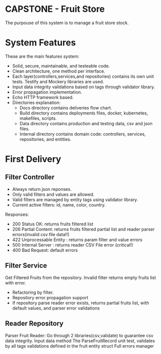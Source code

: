 # CAPSTONE - Fruit Store
The purpouse of this system is to manage a fruit store stock. 

# System Features
These are the main features system:
- Solid, secure, maintainable, and testeable code.
- Clean architecture, one method per interface.
- Each layer(controllers,services,and repositories) contains its own unit tests. Testify and Mockery libraries are used.
- Input data integrity validations based on tags through validator library.
- Error propagation implementation.
- Echo HTTP framework based.
- Directories explanation:
    - Docs directory contains deliveries flow chart.
    - Build directory contains deployments files, docker, kubernetes, makefiles, scripts.
    - Data directory contains production and testing data, csv and json files.
    - Internal directory contains domain code: controllers, services, repositories, and entities.

# First Delivery

## Filter Controller
- Always return json reponses.
- Only valid filters and values are allowed.
- Valid filters are managed by entity tags using validator library. 
- Current active filters: id, name, color, country.

Responses:
- 200 Status OK: returns fruits filtered list
- 206 Partial Content: returns fruits filtered  partial list and reader parser errors(invalid csv file data!!)	
- 422 Unprocessable Entity : returns param filter and value errors
- 500 Internal Server : returns reader CSV File error (critical!)
- 400 Bad Request: default errors

## Filter Service
Get Filtered Fruits from the repository. Invalid filter returns empty fruits list with error.
- Refactoring by filter. 
- Repository error propagation support
- If repository parse reader error exists, returns partial fruits list, with default values, and parser error validations

## Reader Repository 
Parser Fruit Reader: Go through 2 libraries(csv,validate) to guarantee csv data integrity. Input data method
The ParseFruitRecord unit test, validates by all tags validations defined in the fruit entity struct
Full errors manager
